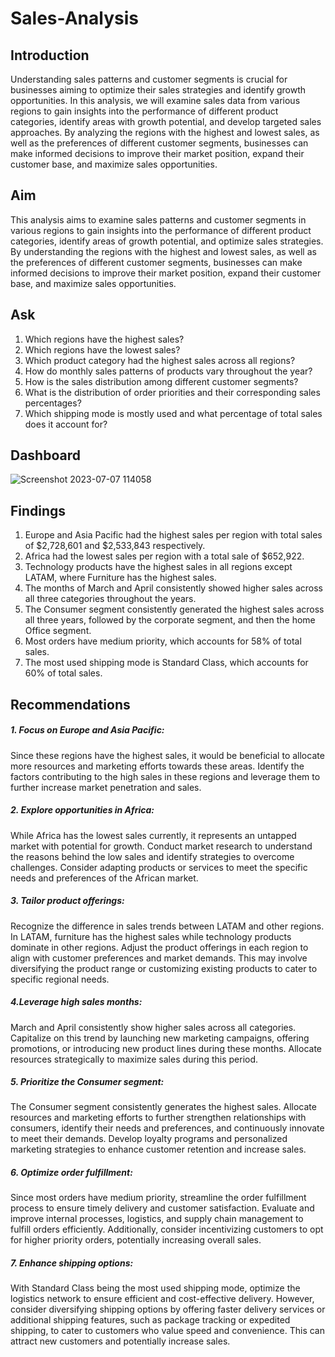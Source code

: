 # Sales-Analysis
## Introduction
Understanding sales patterns and customer segments is crucial for businesses aiming to optimize their sales strategies and identify growth opportunities. In this analysis, we will examine sales data from various regions to gain insights into the performance of different product categories, identify areas with growth potential, and develop targeted sales approaches. By analyzing the regions with the highest and lowest sales, as well as the preferences of different customer segments, businesses can make informed decisions to improve their market position, expand their customer base, and maximize sales opportunities.

## Aim
This analysis aims to examine sales patterns and customer segments in various regions to gain insights into the performance of different product categories, identify areas of growth potential, and optimize sales strategies. By understanding the regions with the highest and lowest sales, as well as the preferences of different customer segments, businesses can make informed decisions to improve their market position, expand their customer base, and maximize sales opportunities.

## Ask
1.	Which regions have the highest sales?
2.	Which regions have the lowest sales?
3.	Which product category had the highest sales across all regions?
4.	How do monthly sales patterns of products vary throughout the year?
5.	How is the sales distribution among different customer segments?
6.	What is the distribution of order priorities and their corresponding sales percentages?
7.	Which shipping mode is mostly used and what percentage of total sales does it account for?

## Dashboard
![Screenshot 2023-07-07 114058](https://github.com/Kadiis/Sales-Analysis/assets/106782819/c3a44f2b-67f4-41c7-b32b-2ff1f80683f1)


## Findings
1)	Europe and Asia Pacific had the highest sales per region with total sales of $2,728,601 and $2,533,843 respectively.
2)	Africa had the lowest sales per region with a total sale of $652,922.
3)	Technology products have the highest sales in all regions except LATAM, where Furniture has the highest sales.	
4)	The months of March and April consistently showed higher sales across all three categories throughout the years.
5)	The Consumer segment consistently generated the highest sales across all three years, followed by the corporate segment, and then the home Office segment.
6)	Most orders have medium priority, which accounts for 58% of total sales.
7)	The most used shipping mode is Standard Class, which accounts for 60% of total sales.

## Recommendations
##### 1. Focus on Europe and Asia Pacific: 
Since these regions have the highest sales, it would be beneficial to allocate more resources and marketing efforts towards these areas. Identify the factors contributing to the high sales in these regions and leverage them to further increase market penetration and sales.
##### 2. Explore opportunities in Africa: 
While Africa has the lowest sales currently, it represents an untapped market with potential for growth. Conduct market research to understand the reasons behind the low sales and identify strategies to overcome challenges. Consider adapting products or services to meet the specific needs and preferences of the African market.
##### 3. Tailor product offerings: 
Recognize the difference in sales trends between LATAM and other regions. In LATAM, furniture has the highest sales while technology products dominate in other regions. Adjust the product offerings in each region to align with customer preferences and market demands. This may involve diversifying the product range or customizing existing products to cater to specific regional needs.
##### 4.Leverage high sales months: 
March and April consistently show higher sales across all categories. Capitalize on this trend by launching new marketing campaigns, offering promotions, or introducing new product lines during these months. Allocate resources strategically to maximize sales during this period.
##### 5.	Prioritize the Consumer segment: 
The Consumer segment consistently generates the highest sales. Allocate resources and marketing efforts to further strengthen relationships with consumers, identify their needs and preferences, and continuously innovate to meet their demands. Develop loyalty programs and personalized marketing strategies to enhance customer retention and increase sales.
##### 6.	Optimize order fulfillment: 
Since most orders have medium priority, streamline the order fulfillment process to ensure timely delivery and customer satisfaction. Evaluate and improve internal processes, logistics, and supply chain management to fulfill orders efficiently. Additionally, consider incentivizing customers to opt for higher priority orders, potentially increasing overall sales.
##### 7.	Enhance shipping options: 
With Standard Class being the most used shipping mode, optimize the logistics network to ensure efficient and cost-effective delivery. However, consider diversifying shipping options by offering faster delivery services or additional shipping features, such as package tracking or expedited shipping, to cater to customers who value speed and convenience. This can attract new customers and potentially increase sales.
